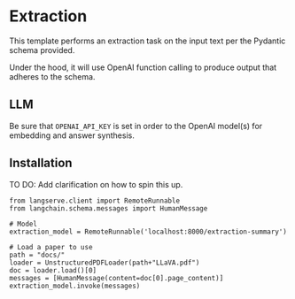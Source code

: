 # Extraction

This template performs an extraction task on the input text per the Pydantic schema provided.

Under the hood, it will use OpenAI function calling to produce output that adheres to the schema.

##  LLM

Be sure that `OPENAI_API_KEY` is set in order to the OpenAI model(s) for embedding and answer synthesis.

## Installation

TO DO: Add clarification on how to spin this up.

```
from langserve.client import RemoteRunnable
from langchain.schema.messages import HumanMessage

# Model 
extraction_model = RemoteRunnable('localhost:8000/extraction-summary')

# Load a paper to use
path = "docs/"
loader = UnstructuredPDFLoader(path+"LLaVA.pdf")
doc = loader.load()[0]
messages = [HumanMessage(content=doc[0].page_content)]
extraction_model.invoke(messages)
```